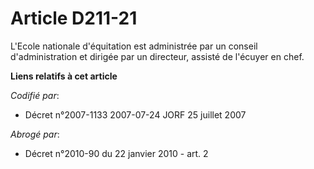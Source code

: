 # Article D211-21

L'Ecole nationale d'équitation est administrée par un conseil d'administration et dirigée par un directeur, assisté de
l'écuyer en chef.

**Liens relatifs à cet article**

_Codifié par_:

  - Décret n°2007-1133 2007-07-24 JORF 25 juillet 2007

_Abrogé par_:

  - Décret n°2010-90 du 22 janvier 2010 - art. 2
